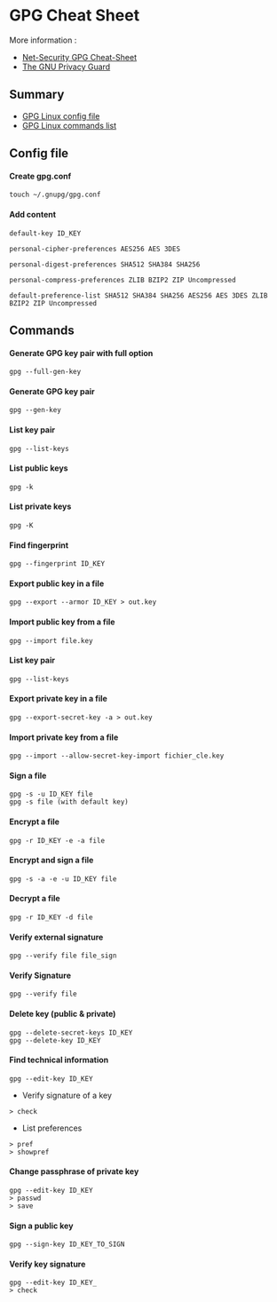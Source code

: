 # GPG Cheat Sheet

More information :
* [Net-Security GPG Cheat-Sheet](https://net-security.fr/security/gnupg-introduction-cheat-sheet/)
* [The GNU Privacy Guard](https://gnupg.org/)

## Summary
* [GPG Linux config file](#Config-file)
* [GPG Linux commands list](#Commands)

## Config file

#### Create gpg.conf 
```
touch ~/.gnupg/gpg.conf
```

#### Add content 
```
default-key ID_KEY

personal-cipher-preferences AES256 AES 3DES

personal-digest-preferences SHA512 SHA384 SHA256

personal-compress-preferences ZLIB BZIP2 ZIP Uncompressed

default-preference-list SHA512 SHA384 SHA256 AES256 AES 3DES ZLIB BZIP2 ZIP Uncompressed
```

## Commands

#### Generate GPG key pair with full option
```
gpg --full-gen-key
```

#### Generate GPG key pair
```
gpg --gen-key
```

#### List key pair 
```
gpg --list-keys
```

#### List public keys
```
gpg -k
```

#### List private keys 
```
gpg -K 
```

#### Find fingerprint  
```
gpg --fingerprint ID_KEY
```

#### Export public key in a file 
```
gpg --export --armor ID_KEY > out.key
```

#### Import public key from a file 
```
gpg --import file.key
```

#### List key pair 
```
gpg --list-keys
```

#### Export private key in a file
```
gpg --export-secret-key -a > out.key
```

#### Import private key from a file
```
gpg --import --allow-secret-key-import fichier_cle.key
```

#### Sign a file
```
gpg -s -u ID_KEY file
gpg -s file (with default key)
```

#### Encrypt a file
```
gpg -r ID_KEY -e -a file
```

#### Encrypt and sign a file
```
gpg -s -a -e -u ID_KEY file
```

#### Decrypt a file
```
gpg -r ID_KEY -d file
```

#### Verify external signature
```
gpg --verify file file_sign
```

#### Verify Signature
```
gpg --verify file
```

#### Delete key (public & private)
```
gpg --delete-secret-keys ID_KEY
gpg --delete-key ID_KEY
```

#### Find technical information 
```
gpg --edit-key ID_KEY
```
* Verify signature of a key
```
> check
```
* List preferences
```
> pref
> showpref
```

#### Change passphrase of private key 
```
gpg --edit-key ID_KEY
> passwd
> save 
```

#### Sign a public key 
```
gpg --sign-key ID_KEY_TO_SIGN
```

#### Verify key signature
```
gpg --edit-key ID_KEY_
> check 
```

